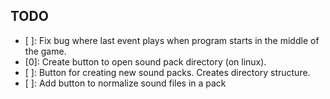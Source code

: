 ## TODO
- [ ]: Fix bug where last event plays when program starts in the middle of the game.
- [0]: Create button to open sound pack directory (on linux).
- [ ]: Button for creating new sound packs. Creates directory structure.
- [ ]: Add button to normalize sound files in a pack
